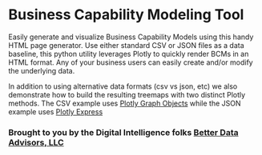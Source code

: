 # Business Capability Modeling Tool

Easily generate and visualize Business Capability Models using this handy HTML page generator. Use either standard CSV or JSON files as a data baseline, this python utility leverages Plotly to quickly render BCMs in an HTML format. Any of your business users can easily create and/or modify the underlying data.

In addition to using alternative data formats (csv vs json, etc) we also demonstrate how to build the resulting treemaps with two distinct Plotly methods. The CSV example uses [Plotly Graph Objects](https://plotly.com/python-api-reference/plotly.graph_objects.html) while the JSON example uses [Plotly Express](https://plotly.com/python/plotly-express/)

### Brought to you by the Digital Intelligence folks [Better Data Advisors, LLC](http://betterdataadvisors.com)
